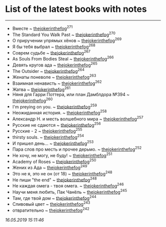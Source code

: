 # List of the latest books with notes
---

* Вместе ~ [thejokerinthefog](users/317/317244423-vkontakte)<sup>271</sup>
* The Standard You Walk Past ~ [thejokerinthefog](users/317/317244423-vkontakte)<sup>270</sup>
* О приручении упрямых хёнов ~ [thejokerinthefog](users/317/317244423-vkontakte)<sup>269</sup>
* Я бы тебя выбрал ~ [thejokerinthefog](users/317/317244423-vkontakte)<sup>268</sup>
* Соврем судьбе ~ [thejokerinthefog](users/317/317244423-vkontakte)<sup>267</sup>
* As Souls From Bodies Steal ~ [thejokerinthefog](users/317/317244423-vkontakte)<sup>266</sup>
* Девять кругов ада ~ [thejokerinthefog](users/317/317244423-vkontakte)<sup>265</sup>
* The Outsider ~ [thejokerinthefog](users/317/317244423-vkontakte)<sup>264</sup>
* Женаты поневоле ~ [thejokerinthefog](users/317/317244423-vkontakte)<sup>263</sup>
* Взаимная ненависть ~ [thejokerinthefog](users/317/317244423-vkontakte)<sup>262</sup>
* Жатва ~ [thejokerinthefog](users/317/317244423-vkontakte)<sup>261</sup>
* Няня для Гарри Поттера, или план Дамблдора №394 ~ [thejokerinthefog](users/317/317244423-vkontakte)<sup>260</sup>
* I'm preying on you. ~ [thejokerinthefog](users/317/317244423-vkontakte)<sup>259</sup>
* Неожиданная история. ~ [thejokerinthefog](users/317/317244423-vkontakte)<sup>258</sup>
* Александр Н. и месть волшебного мира ~ [thejokerinthefog](users/317/317244423-vkontakte)<sup>257</sup>
* Русские не сдаются ~ [thejokerinthefog](users/317/317244423-vkontakte)<sup>256</sup>
* Русские - 2 ~ [thejokerinthefog](users/317/317244423-vkontakte)<sup>255</sup>
* thirsty souls. ~ [thejokerinthefog](users/317/317244423-vkontakte)<sup>254</sup>
* И пришел день... ~ [thejokerinthefog](users/317/317244423-vkontakte)<sup>253</sup>
* Пара слов про месть и прочее дерьмо. ~ [thejokerinthefog](users/317/317244423-vkontakte)<sup>252</sup>
* Не хочу, не могу, не буду! ~ [thejokerinthefog](users/317/317244423-vkontakte)<sup>251</sup>
* Academy of Roses ~ [thejokerinthefog](users/317/317244423-vkontakte)<sup>250</sup>
* Жених из Ада ~ [thejokerinthefog](users/317/317244423-vkontakte)<sup>249</sup>
* Это не я, это не он (от 18) ~ [thejokerinthefog](users/317/317244423-vkontakte)<sup>248</sup>
* Не пиши "the end" ~ [thejokerinthefog](users/317/317244423-vkontakte)<sup>248</sup>
* Не каждая омега - твоя омега. ~ [thejokerinthefog](users/317/317244423-vkontakte)<sup>246</sup>
* Научи меня любить, Пак Чанёль ~ [thejokerinthefog](users/317/317244423-vkontakte)<sup>245</sup>
* Там, где твой дом ~ [thejokerinthefog](users/317/317244423-vkontakte)<sup>244</sup>
* Сливовый цвет ~ [thejokerinthefog](users/317/317244423-vkontakte)<sup>243</sup>
* отвратительно ~ [thejokerinthefog](users/317/317244423-vkontakte)<sup>242</sup>


_16.05.2019 15:11:46_
